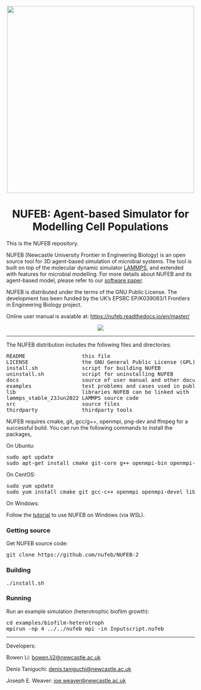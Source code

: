 <p align="center">
  <img src="https://github.com/nufeb/NUFEB-2/blob/master/docs/source/images/log.png" | width=500/>
</p>

<h1 align="center">NUFEB: Agent-based Simulator for Modelling Cell Populations</h1>


This is the NUFEB repository.

NUFEB (Newcastle University Frontier in Engineering Biology) is an open source tool for 3D agent-based simulation of microbial systems.
The tool is built on top of the molecular dynamic simulator [LAMMPS](https://lammps.sandia.gov), and extended with features for microbial modelling. 
For more details about NUFEB and its agent-based model, please refer to our [software paper](https://journals.plos.org/ploscompbiol/article?id=10.1371/journal.pcbi.1007125).

NUFEB is distributed under the terms of the GNU Public License. The development has been funded by the UK’s EPSRC EP/K039083/1 Frontiers in Engineering Biology project.

Online user manual is avaiable at: https://nufeb.readthedocs.io/en/master/ 

<p align="center">
  <img src="https://github.com/nufeb/NUFEB-dev/blob/master/docs/source/images/IBM-NUFEB.png">
</p>

---------------------------------------------------------------------------

The NUFEB distribution includes the following files and directories:
<pre>
README                  this file 
LICENSE                 the GNU General Public License (GPL)
install.sh              script for building NUFEB 
uninstall.sh            script for uninstalling NUFEB 
docs                    source of user manual and other documentations 
examples                test problems and cases used in publications 
lib                     libraries NUFEB can be linked with 
lammps_stable_23Jun2022 LAMMPS source code
src                     source files 
thirdparty              thirdparty tools
</pre>

NUFEB requires cmake, git, gcc/g++, openmpi, png-dev and ffmpeg for a successful build.
You can run the following commands to install the packages, 

On Ubuntu:
<pre>
sudo apt update
sudo apt-get install cmake git-core g++ openmpi-bin openmpi-common libopenmpi-dev libpng-dev ffmpeg
</pre>

On CentOS:
<pre>
sudo yum update
sudo yum install cmake git gcc-c++ openmpi openmpi-devel libpng-dev ffmpeg
</pre>

On Windows:

Follow the [tutorial](https://nufeb.readthedocs.io/en/master/install_win.html) to use NUFEB on Windows (via WSL).

### Getting source
Get NUFEB source code:
<pre>
git clone https://github.com/nufeb/NUFEB-2
</pre>

### Building
<pre>
./install.sh
</pre>

### Running
Run an example simulation (heterotrophic biofilm growth):
<pre>
cd examples/biofilm-heterotroph
mpirun -np 4 ../../nufeb_mpi -in Inputscript.nufeb
</pre>

---------------------------------------------------------------------------
Developers:

Bowen Li: bowen.li2@newcastle.ac.uk

Denis Taniguchi: denis.taniguchi@newcastle.ac.uk

Joseph E. Weaver: joe.weaver@newcastle.ac.uk
